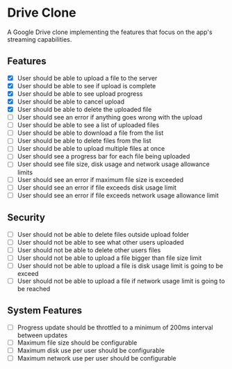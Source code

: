 # Drive Clone

A Google Drive clone implementing the features that focus on the app's streaming capabilities.

## Features

- [x] User should be able to upload a file to the server
- [x] User should be able to see if upload is complete
- [x] User should be able to see upload progress
- [x] User should be able to cancel upload
- [x] User should be able to delete the uploaded file
- [ ] User should see an error if anything goes wrong with the upload
- [ ] User should be able to see a list of uploaded files
- [ ] User should be able to download a file from the list
- [ ] User should be able to delete files from the list
- [ ] User should be able to upload multiple files at once
- [ ] User should see a progress bar for each file being uploaded
- [ ] User should see file size, disk usage and network usage allowance limits
- [ ] User should see an error if maximum file size is exceeded
- [ ] User should see an error if file exceeds disk usage limit
- [ ] User should see an error if file exceeds network usage allowance limit

## Security

- [ ] User should not be able to delete files outside upload folder
- [ ] User should not be able to see what other users uploaded
- [ ] User should not be able to delete other users files
- [ ] User should not be able to upload a file bigger than file size limit
- [ ] User should not be able to upload a file is disk usage limit is going to be exceed
- [ ] User should not be able to upload a file if network usage limit is going to be reached

## System Features

- [ ] Progress update should be throttled to a minimum of 200ms interval between updates
- [ ] Maximum file size should be configurable
- [ ] Maximum disk use per user should be configurable
- [ ] Maximum network use per user should be configurable
